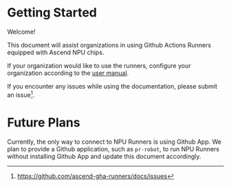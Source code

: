 # Getting Started

Welcome!

This document will assist organizations in using Github Actions Runners equipped with Ascend NPU chips.

If your organization would like to use the runners, configure your organization according to the [user manual](./user-manual-en.md).

If you encounter any issues while using the documentation, please submit an issue[^1].

# Future Plans
Currently, the only way to connect to NPU Runners is using Github App.
We plan to provide a Github application, such as `pr-robot`, to run NPU Runners without installing Github App and update this document accordingly.


[^1]: https://github.com/ascend-gha-runners/docs/issues

